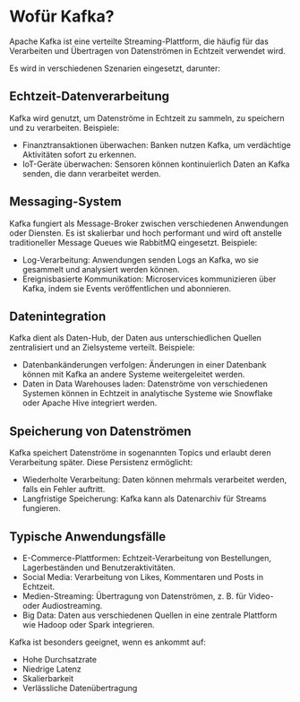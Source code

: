 # Wofür Kafka?

Apache Kafka ist eine verteilte Streaming-Plattform, die häufig für das Verarbeiten und Übertragen von Datenströmen in
Echtzeit verwendet wird.

Es wird in verschiedenen Szenarien eingesetzt, darunter:

## Echtzeit-Datenverarbeitung

Kafka wird genutzt, um Datenströme in Echtzeit zu sammeln, zu speichern und zu verarbeiten. Beispiele:

- Finanztransaktionen überwachen: Banken nutzen Kafka, um verdächtige Aktivitäten sofort zu erkennen.
- IoT-Geräte überwachen: Sensoren können kontinuierlich Daten an Kafka senden, die dann verarbeitet werden.

## Messaging-System

Kafka fungiert als Message-Broker zwischen verschiedenen Anwendungen oder Diensten. Es ist skalierbar und hoch
performant und wird oft anstelle traditioneller Message Queues wie RabbitMQ eingesetzt. Beispiele:

- Log-Verarbeitung: Anwendungen senden Logs an Kafka, wo sie gesammelt und analysiert werden können.
- Ereignisbasierte Kommunikation: Microservices kommunizieren über Kafka, indem sie Events veröffentlichen und
  abonnieren.

## Datenintegration

Kafka dient als Daten-Hub, der Daten aus unterschiedlichen Quellen zentralisiert und an Zielsysteme verteilt. Beispiele:

- Datenbankänderungen verfolgen: Änderungen in einer Datenbank können mit Kafka an andere Systeme weitergeleitet werden.
- Daten in Data Warehouses laden: Datenströme von verschiedenen Systemen können in Echtzeit in analytische Systeme wie
  Snowflake oder Apache Hive integriert werden.

## Speicherung von Datenströmen

Kafka speichert Datenströme in sogenannten Topics und erlaubt deren Verarbeitung später. Diese Persistenz ermöglicht:

- Wiederholte Verarbeitung: Daten können mehrmals verarbeitet werden, falls ein Fehler auftritt.
- Langfristige Speicherung: Kafka kann als Datenarchiv für Streams fungieren.

## Typische Anwendungsfälle

- E-Commerce-Plattformen: Echtzeit-Verarbeitung von Bestellungen, Lagerbeständen und Benutzeraktivitäten.
- Social Media: Verarbeitung von Likes, Kommentaren und Posts in Echtzeit.
- Medien-Streaming: Übertragung von Datenströmen, z. B. für Video- oder Audiostreaming.
- Big Data: Daten aus verschiedenen Quellen in eine zentrale Plattform wie Hadoop oder Spark integrieren.

Kafka ist besonders geeignet, wenn es ankommt auf:

- Hohe Durchsatzrate
- Niedrige Latenz
- Skalierbarkeit
- Verlässliche Datenübertragung